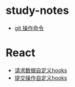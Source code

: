 # study-notes
- [git 操作命令](https://github.com/randomtc/study-notes/issues/1)

# React
- [请求数据自定义hooks](https://github.com/randomtc/study-notes/blob/main/code/useGetData.ts)
- [提交操作自定义hooks](https://github.com/randomtc/study-notes/blob/main/code/useConfirm.ts)
